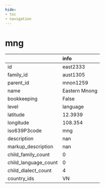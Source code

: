 ```yaml
---
hide:
- toc
- navigation
---
```

# mng
|                      | info          |
|:---------------------|:--------------|
| id                   | east2333      |
| family_id            | aust1305      |
| parent_id            | mnon1259      |
| name                 | Eastern Mnong |
| bookkeeping          | False         |
| level                | language      |
| latitude             | 12.3939       |
| longitude            | 108.354       |
| iso639P3code         | mng           |
| description          | nan           |
| markup_description   | nan           |
| child_family_count   | 0             |
| child_language_count | 0             |
| child_dialect_count  | 4             |
| country_ids          | VN            |